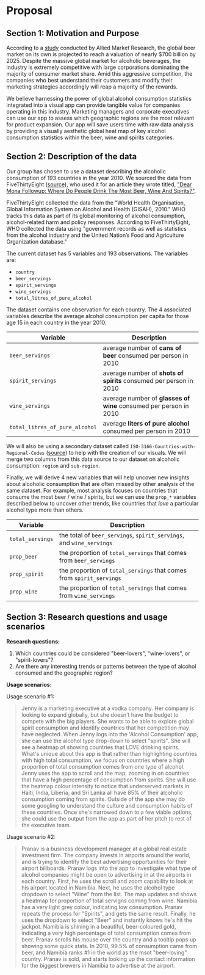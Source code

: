 # Proposal

## Section 1: Motivation and Purpose

According to a [study](https://www.alliedmarketresearch.com/beer-market) conducted by Allied Market Research, the global beer market on its own is projected to reach a valuation of nearly $700 billion by 2025. Despite the massive global market for alcoholic beverages, the industry is extremely competitive with large corporations dominating the majority of consumer market share. Amid this aggressive competition, the companies who best understand their customers and modify their marketing strategies accordingly will reap a majority of the rewards.

We believe harnessing the power of global alcohol consumption statistics integrated into a visual app can provide tangible value for companies operating in this industry. Marketing managers and corporate executives can use our app to assess which geographic regions are the most relevant for product expansion. Our app will save users time with raw data analysis by providing a visually aesthetic global heat map of key alcohol consumption statistics within the beer, wine and spirits categories.


## Section 2: Description of the data

Our group has chosen to use a dataset describing the alcoholic consumption of 193 countries in the year 2010. We sourced the data from FiveThirtyEight ([source](https://github.com/fivethirtyeight/data/tree/master/alcohol-consumption)), who used it for an article they wrote titled, ["Dear Mona Followup: Where Do People Drink The Most Beer, Wine And Spirits?"](https://fivethirtyeight.com/features/dear-mona-followup-where-do-people-drink-the-most-beer-wine-and-spirits/).

FiveThirtyEight collected the data from the "World Health Organisation, Global Information System on Alcohol and Health (GISAH), 2010." WHO tracks this data as part of its global monitoring of alcohol consumption, alcohol-related harm and policy responses. According to FiveThirtyEight, WHO collected the data using "government records as well as statistics from the alcohol industry and the United Nation’s Food and Agriculture Organization database."

The current dataset has 5 variables and 193 observations. The variables are:

- `country`
- `beer_servings`
- `spirit_servings`
- `wine_servings`
- `total_litres_of_pure_alcohol`

The dataset contains one observation for each country. The 4 associated variables describe the average alcohol consumption per capita for those age 15 in each country in the year 2010.

|Variable|Description|
|---|---|
|`beer_servings`|average number of **cans of beer** consumed per person in 2010|
|`spirit_servings`|average number of **shots of spirits** consumed per person in 2010|
|`wine_servings`|average number of **glasses of wine** consumed per person in 2010|
|`total_litres_of_pure_alcohol`|average **liters of pure alcohol** consumed per person in 2010|

We will also be using a secondary dataset called `ISO-3166-Countries-with-Regional-Codes` ([source](https://github.com/lukes/ISO-3166-Countries-with-Regional-Codes)) to help with the creation of our visuals. We will merge two columns from this data source to our dataset on alcoholic consumption: `region` and `sub-region`.

Finally, we will derive 4 new variables that will help uncover new insights about alcoholic consumption that are often missed by other analysis of the same dataset. For example, most analysis focuses on countries that consume the most beer / wine / spirits, but we can use the `prop_*` variables described below to uncover other trends, like countries that *love* a particular alcohol type more than others.

|Variable|Description|
|---|---|
|`total_servings`|the total of `beer_servings`, `spirit_servings`, and `wine_servings`|
|`prop_beer`|the proportion of `total_servings` that comes from `beer_servings` |
|`prop_spirit`|the proportion of `total_servings` that comes from `spirit_servings` |
|`prop_wine`|the proportion of `total_servings` that comes from `wine_servings` |

## Section 3: Research questions and usage scenarios

**Research questions:**
1. Which countries could be considered "beer-lovers", "wine-lovers", or "spirit-lovers"?
2. Are there any interesting trends or patterns between the type of alcohol consumed and the geographic region?

**Usage scenarios:**

Usage scenario #1:
> Jenny is a marketing executive at a vodka company. Her company is looking to expand globally, but she doesn't have the budget to compete with the big players. She wants to be able to explore global spirit consumption and identify countries that her competition may have neglected. When Jenny logs into the 'Alcohol Consumption' app, she can use the alcohol type drop-down to select "spirits". She will see a heatmap of showing countries that LOVE drinking spirits. What's unique about this app is that rather than highlighting countries with high total consumption, we focus on countries where a high proportion of total consumption comes from one type of alcohol. Jenny uses the app to scroll and the map, zooming in on countries that have a high percentage of consumption from spirits. She will use the heatmap colour intensity to notice that underserved markets in Haiti, India, Liberia, and Sri Lanka all have 85% of their alcoholic consumption coming from spirits. Outside of the app she may do some googling to understand the culture and consumption habits of these countries. Once she's narrowed down to a few viable options, she could use the output from the app as part of her pitch to rest of the executive team.

Usage scenario #2:
> Pranav is a business development manager at a global real estate investment firm. The company invests in airports around the world, and is trying to identify the best advertising opportunities for their airport billboards. Pranav logs into the app to investigate what type of alcohol companies might be open to advertising in at the airports in each country. First, he uses the scroll and zoom capability to look at his airport located in Namibia. Next, he uses the alcohol type dropdown to select "Wine" from the list. The map updates and shows a heatmap for proportion of total servigns coming from wine. Namibia has a very light grey colour, indicating low consumption. Pranav repeats the process for "Spirits", and gets the same result. Finally, he uses the dropdown to select "Beer" and instantly knows he's hit the jackpot. Namibia is shining in a beautiful, beer-coloured gold, indicating a very high percentage of total consumption comes from beer. Pranav scrolls his mouse over the country and a tooltip pops up showing some quick stats. In 2010, 99.5% of consumption came from beer, and Namibia ranks #1 in the world as the msot "beer-loving" country. Pranav is sold, and starts looking up the contact information for the biggest brewers in Namibia to advertise at the airport.